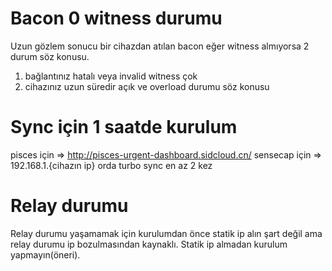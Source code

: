 # Bacon 0 witness durumu

Uzun gözlem sonucu bir cihazdan atılan bacon eğer witness almıyorsa 2 durum söz konusu. 
1. bağlantınız hatalı veya invalid witness çok
2. cihazınız uzun süredir açık ve overload durumu söz konusu


# Sync için 1 saatde kurulum

pisces için => http://pisces-urgent-dashboard.sidcloud.cn/
sensecap için => 192.168.1.{cihazın ip} orda turbo sync en az 2 kez

# Relay durumu

Relay durumu yaşamamak için kurulumdan önce statik ip alın şart değil ama relay durumu ip bozulmasından kaynaklı. Statik ip almadan kurulum yapmayın(öneri).
